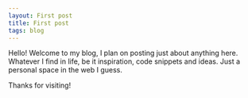 ```yaml
---
layout: First post 
title: First post 
tags: blog
---
```


Hello! Welcome to my blog, I plan on posting just about anything here. Whatever I find in life,  be it inspiration, code snippets and ideas. Just a personal space in the web I guess. 

Thanks for visiting! 


